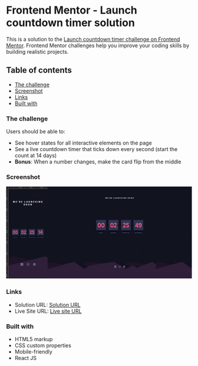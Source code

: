 # Frontend Mentor - Launch countdown timer solution

This is a solution to the [Launch countdown timer challenge on Frontend Mentor](https://www.frontendmentor.io/challenges/launch-countdown-timer-N0XkGfyz-). Frontend Mentor challenges help you improve your coding skills by building realistic projects.

## Table of contents

- [The challenge](#the-challenge)
- [Screenshot](#screenshot)
- [Links](#links)
- [Built with](#built-with)

### The challenge

Users should be able to:

- See hover states for all interactive elements on the page
- See a live countdown timer that ticks down every second (start the count at 14 days)
- **Bonus**: When a number changes, make the card flip from the middle

### Screenshot

![Screenshot](./static/media/launch_scr.jpg)

### Links

- Solution URL: [Solution URL](https://www.frontendmentor.io/challenges/launch-countdown-timer-N0XkGfyz-)
- Live Site URL: [Live site URL](https://alexjhc.github.io/Frontendmentor/launch-countdown-timer-main/index.html)

### Built with

- HTML5 markup
- CSS custom properties
- Mobile-friendly
- React JS
